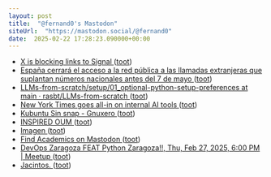 ```yaml
---
layout: post
title:  "@fernand0's Mastodon"
siteUrl:  "https://mastodon.social/@fernand0"
date:  2025-02-22 17:28:23.090000+00:00
---
```

*  [X is blocking links to Signal ](https://www.theverge.com/news/613997/x-blocks-signal-me-links-error) ([toot](https://mastodon.social/@fernand0/114048716182743009))
*  [España cerrará el acceso a la red pública a las llamadas extranjeras que suplantan números nacionales antes del 7 de mayo ](https://bandaancha.eu/articulos/espana-cierra-acceso-red-telefonica-1125) ([toot](https://mastodon.social/@fernand0/114048412903841006))
*  [LLMs-from-scratch/setup/01_optional-python-setup-preferences at main · rasbt/LLMs-from-scratch ](https://github.com/rasbt/LLMs-from-scratch/tree/main/setup/01_optional-python-setup-preference) ([toot](https://mastodon.social/@fernand0/114048309669683921))
*  [New York Times goes all-in on internal AI tools ](https://www.semafor.com/article/02/16/2025/new-york-times-goes-all-in-on-internal-ai-tool) ([toot](https://mastodon.social/@fernand0/114047461611650975))
*  [Kubuntu Sin snap - Gnuxero ](https://gnuxero.softlibre.com.ar/kubuntu-sin-snap) ([toot](https://mastodon.social/@fernand0/114047281424382943))
*  [INSPIRED OUM ](https://inspired.oum.edu.my/issues/24/page-7.ph) ([toot](https://mastodon.social/@fernand0/114047106662482248))
*  [Imagen ](https://www.flickr.com/photos/fernand0/54331193120) ([toot](https://mastodon.social/@fernand0/114046979270252553))
*  [Find Academics on Mastodon ](https://find.sciences.social) ([toot](https://mastodon.social/@fernand0/114046909769477383))
*  [DevOps Zaragoza FEAT Python Zaragoza!!, Thu, Feb 27, 2025, 6:00 PM   \| Meetup ](https://www.meetup.com/devops-zaragoza/events/306218865) ([toot](https://mastodon.social/@fernand0/114045238829585859))
*  [Jacintos. ](https://avecesunafoto.wordpress.com/2025/02/20/jacintos) ([toot](https://mastodon.social/@fernand0/114043299109611846))
